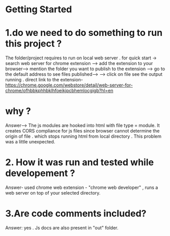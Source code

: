 

# Getting Started


# 1.do we need to do something to run this project ?

The folder/project requires to run on local web server .
for quick start -> search web server for chrome extension --> add the extension to your browser-->
mention the folder you want to publish to the extension --> go to the default address to see files published-->
--> click on file see the output running .
direct link to the extension- https://chrome.google.com/webstore/detail/web-server-for-chrome/ofhbbkphhbklhfoeikjpcbhemlocgigb?hl=en

# why ? 
Answer--> The js modules are hooked into html with file type = module. It creates CORS compliance 
for js files since browser cannot determine the origin of file .
which stops running html from local directory . This problem was a little  unexpected.

# 2. How it was run and tested while developement ?
Answer- used chrome web extension - "chrome web developer" , runs a web server on top of your selected directory.

# 3.Are code comments included?
Answer: yes . Js docs are also present in "out" folder.




